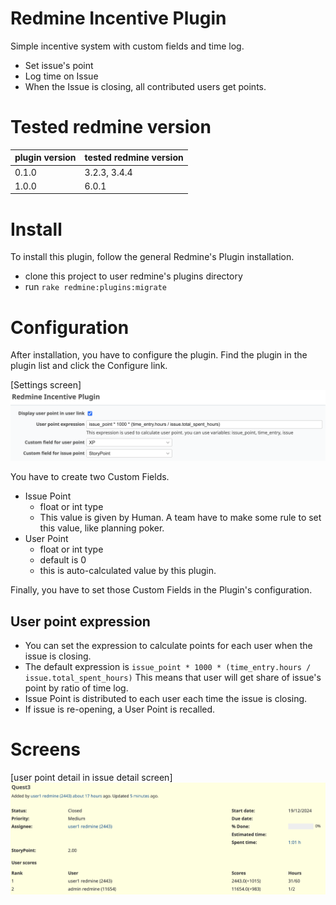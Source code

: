 # Redmine Incentive Plugin

Simple incentive system with custom fields and time log.

* Set issue's point
* Log time on Issue
* When the Issue is closing, all contributed users get points.

# Tested redmine version

| plugin version | tested redmine version |
|----------------|------------------------|
| 0.1.0          | 3.2.3, 3.4.4           |
| 1.0.0          | 6.0.1                  |

# Install

To install this plugin, follow the general Redmine's Plugin installation.

* clone this project to user redmine's plugins directory
* run `rake redmine:plugins:migrate`

# Configuration

After installation, you have to configure the plugin.
Find the plugin in the plugin list and click the Configure link.

[Settings screen]
![Settings Screen](./docs/redmine-incentive-plugin-settings.png)

You have to create two Custom Fields.

* Issue Point
  * float or int type
  * This value is given by Human. A team have to make some rule to set this value, like planning poker.
* User Point
  * float or int type
  * default is 0
  * this is auto-calculated value by this plugin.

Finally, you have to set those Custom Fields in the Plugin's configuration.

## User point expression

* You can set the expression to calculate points for each user when the issue is closing.
* The default expression is `issue_point * 1000 * (time_entry.hours / issue.total_spent_hours)`
  This means that user will get share of issue's point by ratio of time log.
* Issue Point is distributed to each user each time the issue is closing.
* If issue is re-opening, a User Point is recalled.

# Screens

[user point detail in issue detail screen]
![User Point on Issue Detail](./docs/redmine-incentive-plugin-issue.png)
